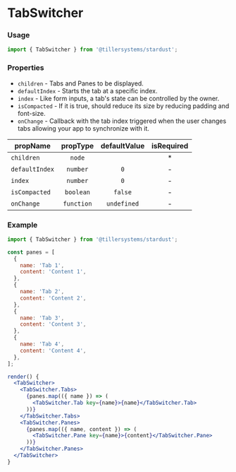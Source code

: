 # TabSwitcher

### Usage

```jsx
import { TabSwitcher } from '@tillersystems/stardust';
```

<!-- STORY -->

### Properties

- `children` - Tabs and Panes to be displayed.
- `defaultIndex` - Starts the tab at a specific index.
- `index` - Like form inputs, a tab's state can be controlled by the owner.
- `isCompacted` - If it is true, should reduce its size by reducing padding and font-size.
- `onChange` - Callback with the tab index triggered when the user changes tabs allowing your app to synchronize with it.

| propName       |  propType  | defaultValue | isRequired |
| -------------- | :--------: | :----------: | :--------: |
| `children`     |   `node`   |              |     \*     |
| `defaultIndex` |  `number`  |     `0`      |     -      |
| `index`        |  `number`  |     `0`      |     -      |
| `isCompacted`  | `boolean`  |   `false`    |     -      |
| `onChange`     | `function` | `undefined`  |     -      |

### Example

```jsx
import { TabSwitcher } from '@tillersystems/stardust';

const panes = [
  {
    name: 'Tab 1',
    content: 'Content 1',
  },
  {
    name: 'Tab 2',
    content: 'Content 2',
  },
  {
    name: 'Tab 3',
    content: 'Content 3',
  },
  {
    name: 'Tab 4',
    content: 'Content 4',
  },
];

render() {
  <TabSwitcher>
    <TabSwitcher.Tabs>
      {panes.map(({ name }) => (
        <TabSwitcher.Tab key={name}>{name}</TabSwitcher.Tab>
      ))}
    </TabSwitcher.Tabs>
    <TabSwitcher.Panes>
      {panes.map(({ name, content }) => (
        <TabSwitcher.Pane key={name}>{content}</TabSwitcher.Pane>
      ))}
    </TabSwitcher.Panes>
  </TabSwitcher>
}
```
